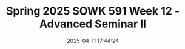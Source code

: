 ---
layout: single_presentation
name: spring-2025-sowk-591-week-12-advanced-seminar-ii.md
title: "Spring 2025 SOWK 591 Week 12 - Advanced Seminar II"
date:  2025-04-11 17:44:24
presentation_id: NNGtSK
permalink: /NNGtSK/
redirect_from:
  - /presentations/NNGtSK/spring-2025-sowk-591-week-12-advanced-seminar-ii
slides: 
  - slide_name: deck-NNGtSK-large-0.jpeg
    slide_alt: "Logo on left; text reads 'Practicum Seminar II, Week 12 for SOWK 591.1' on a two-tone background. Footer notes Jacob Campbell, Ph.D. LICSW at Heritage University."
  - slide_name: deck-NNGtSK-large-1.jpeg
    slide_alt: "The image features a presentation slide divided into two sections. Left: 'Agenda' for week 12, listing 'SLED: Conflict Resolution,' 'Mindfulness Activity,' and 'Practice Learning Reflection Group.'Right: 'Learning Objectives,' including recognizing shared experiences, analyzing practicum experience, practicing mindfulness, and considering conflict resolution."
  - slide_name: deck-NNGtSK-large-2.jpeg
    slide_alt: "Slide displays the text 'Conflict Resolution' prominently. Below, a dark button shape contains 'Student Led Discussion.' The background is plain white, emphasizing the text content."
  - slide_name: deck-NNGtSK-large-3.jpeg
    slide_alt: "Box labeled 'OSHO ZEN TAROT' features colorful abstract art; accompanies text describing it as a transcendental Zen game emphasizing presence and individuality, contrasting traditional tarot’s predictive play (Padma, 1994, p. XIV)."
  - slide_name: deck-NNGtSK-large-4.jpeg
    slide_alt: "Text reads: 'Volunteer for mindfulness activity during the last session?' The background is plain white, emphasizing the invitation to participate in a final mindfulness activity."
  - slide_name: deck-NNGtSK-large-5.jpeg
    slide_alt: "A presentation slide displays a 'Practice Learning Reflection Group' agenda, featuring a group check-in question about termination plans, a practicum discussion, and group norms emphasizing respect, open-mindedness, participation, and confidentiality."
presentation_description_md: >
  Week%2012%20for%20SOWK%20591%20is%20synchronous,%20with%20class%20on%20Saturday%20(04/12/25).%20Students%20will%20reflect%20on%20their%20practicum%20experience%20in%20their%20journals.%20During%20class,%20we%20will%20have%20a%20student-led%20discussion%20regarding%20conflict%20resolution,%20engage%20in%20mindfulness%20through%20contemplation,%20and%20participate%20in%20a%20group%20reflecting%20on%20their%20practice.%20The%20following%20is%20the%20agenda:%0A%0A-%20SLED:%20Conflict%20Resolution%0A-%20Mindfulness%20activity%0A-%20Practice%20Learning%20Reflection%20Group%0A%0AThe%20learning%20objectives%20this%20week%20include:%0A%0A-%20Students%20will%20provide%20feedback%20to%20help%20guide%20this%20course.%0A-%20Students%20will%20recognize%20the%20shared%20experiences%20of%20peers%20in%20their%20practicum%20and%20be%20able%20to%20use%20the%20group%20as%20a%20method%20for%20sharing%20and%20problem-solving.%0A-%20Students%20will%20analyze%20their%20practicum%20experience,%20reflecting%20on%20how%20it%20connects%20to%20their%20development%20and%20demonstration%20of%20competence.%0A-%20Students%20will%20actively%20practice%20a%20mindfulness%20activity.%0A-%20Students%20consider%20conflict%20resolution%20and%20its%20application%20to%20practice.
downloadable_slides: deck-NNGtSK.pdf
slides_count: 6
header:
  teaser: deck-NNGtSK-thumb-0.jpeg
presentation_video: 
location: "Heritage University"
tags:
  - Heritage University
  - MSW Program
  - SOWK 591
---